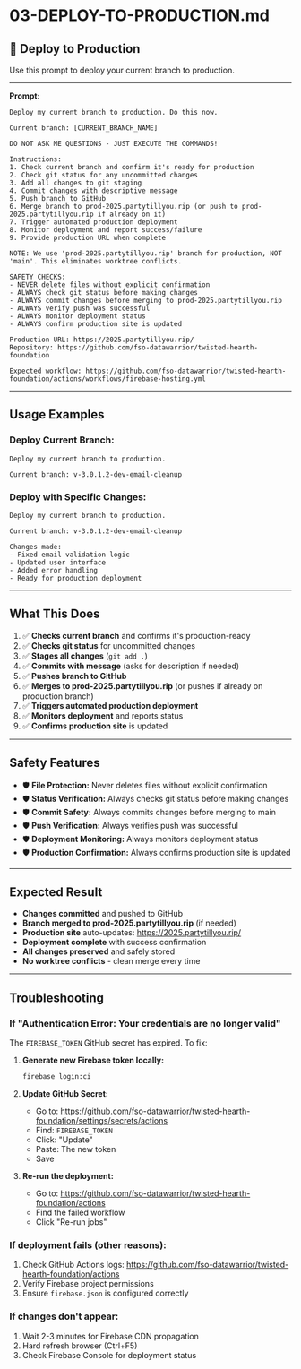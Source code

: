 # 03-DEPLOY-TO-PRODUCTION.md

## 🚀 **Deploy to Production**

Use this prompt to deploy your current branch to production.

---

**Prompt:**
```
Deploy my current branch to production. Do this now.

Current branch: [CURRENT_BRANCH_NAME]

DO NOT ASK ME QUESTIONS - JUST EXECUTE THE COMMANDS!

Instructions:
1. Check current branch and confirm it's ready for production
2. Check git status for any uncommitted changes
3. Add all changes to git staging
4. Commit changes with descriptive message
5. Push branch to GitHub
6. Merge branch to prod-2025.partytillyou.rip (or push to prod-2025.partytillyou.rip if already on it)
7. Trigger automated production deployment
8. Monitor deployment and report success/failure
9. Provide production URL when complete

NOTE: We use 'prod-2025.partytillyou.rip' branch for production, NOT 'main'. This eliminates worktree conflicts.

SAFETY CHECKS:
- NEVER delete files without explicit confirmation
- ALWAYS check git status before making changes
- ALWAYS commit changes before merging to prod-2025.partytillyou.rip
- ALWAYS verify push was successful
- ALWAYS monitor deployment status
- ALWAYS confirm production site is updated

Production URL: https://2025.partytillyou.rip/
Repository: https://github.com/fso-datawarrior/twisted-hearth-foundation

Expected workflow: https://github.com/fso-datawarrior/twisted-hearth-foundation/actions/workflows/firebase-hosting.yml
```

---

## **Usage Examples**

### **Deploy Current Branch:**
```
Deploy my current branch to production.

Current branch: v-3.0.1.2-dev-email-cleanup
```

### **Deploy with Specific Changes:**
```
Deploy my current branch to production.

Current branch: v-3.0.1.2-dev-email-cleanup

Changes made:
- Fixed email validation logic
- Updated user interface
- Added error handling
- Ready for production deployment
```

---

## **What This Does**

1. ✅ **Checks current branch** and confirms it's production-ready
2. ✅ **Checks git status** for uncommitted changes
3. ✅ **Stages all changes** (`git add .`)
4. ✅ **Commits with message** (asks for description if needed)
5. ✅ **Pushes branch to GitHub**
6. ✅ **Merges to prod-2025.partytillyou.rip** (or pushes if already on production branch)
7. ✅ **Triggers automated production deployment**
8. ✅ **Monitors deployment** and reports status
9. ✅ **Confirms production site** is updated

---

## **Safety Features**

- 🛡️ **File Protection:** Never deletes files without explicit confirmation
- 🛡️ **Status Verification:** Always checks git status before making changes
- 🛡️ **Commit Safety:** Always commits changes before merging to main
- 🛡️ **Push Verification:** Always verifies push was successful
- 🛡️ **Deployment Monitoring:** Always monitors deployment status
- 🛡️ **Production Confirmation:** Always confirms production site is updated

---

## **Expected Result**

- **Changes committed** and pushed to GitHub
- **Branch merged to prod-2025.partytillyou.rip** (if needed)
- **Production site** auto-updates: https://2025.partytillyou.rip/
- **Deployment complete** with success confirmation
- **All changes preserved** and safely stored
- **No worktree conflicts** - clean merge every time

---

## **Troubleshooting**

### **If "Authentication Error: Your credentials are no longer valid"**

The `FIREBASE_TOKEN` GitHub secret has expired. To fix:

1. **Generate new Firebase token locally:**
   ```bash
   firebase login:ci
   ```

2. **Update GitHub Secret:**
   - Go to: https://github.com/fso-datawarrior/twisted-hearth-foundation/settings/secrets/actions
   - Find: `FIREBASE_TOKEN`
   - Click: "Update"
   - Paste: The new token
   - Save

3. **Re-run the deployment:**
   - Go to: https://github.com/fso-datawarrior/twisted-hearth-foundation/actions
   - Find the failed workflow
   - Click "Re-run jobs"

### **If deployment fails (other reasons):**
1. Check GitHub Actions logs: https://github.com/fso-datawarrior/twisted-hearth-foundation/actions
2. Verify Firebase project permissions
3. Ensure `firebase.json` is configured correctly

### **If changes don't appear:**
1. Wait 2-3 minutes for Firebase CDN propagation
2. Hard refresh browser (Ctrl+F5)
3. Check Firebase Console for deployment status

